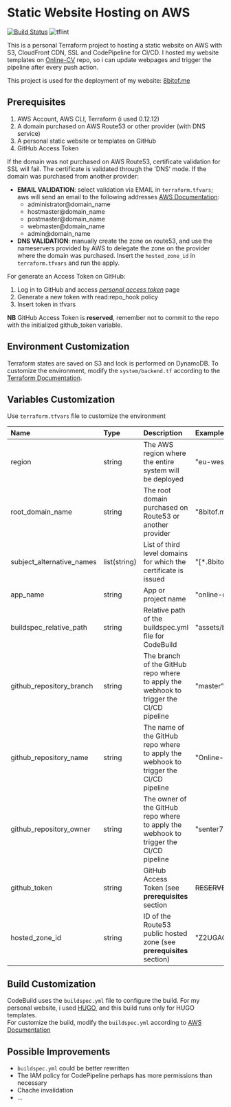 Static Website Hosting on AWS
=============================

[![Build Status](https://travis-ci.com/senter7/Terraform-Online-Static-Website.svg?branch=master)](https://travis-ci.com/senter7/Terraform-Online-Static-Website)
![tflint](https://github.com/senter7/Terraform-Online-Static-Website/workflows/tflint/badge.svg?branch=master)


This is a personal Terraform project to hosting a static website on AWS
with S3, CloudFront CDN, SSL and CodePipeline for CI/CD.
I hosted my website templates on [Online-CV](https://github.com/senter7/Online-CV) repo, so i can update webpages and trigger the pipeline after every push action.

This project is used for the deployment of my website: [8bitof.me](https://www.8bitof.me)


Prerequisites
-------------

1. AWS Account, AWS CLI, Terraform (i used 0.12.12)
2. A domain purchased on AWS Route53 or other provider (with DNS service)
3. A personal static website or templates on GitHub
4. GitHub Access Token

If the domain was not purchased on AWS Route53, certificate validation for SSL will fail.
The certificate is validated through the 'DNS' mode. If the domain was purchased from another provider:
- **EMAIL VALIDATION**: select validation via EMAIL in `terraform.tfvars`; aws will send an email to the following addresses [AWS Documentation](https://docs.aws.amazon.com/acm/latest/userguide/setup-email.html):
  - administrator@domain_name
  - hostmaster@domain_name
  - postmaster@domain_name
  - webmaster@domain_name
  - admin@domain_name
- **DNS VALIDATION**: manually create the zone on route53, and use the nameservers provided by AWS to delegate the zone on the provider where the domain was purchased.
Insert the `hosted_zone_id` in `terraform.tfvars` and run the apply.

For generate an Access Token on GitHub:
1. Log in to GitHub and access [*personal access token*](https://github.com/settings/tokens) page
2. Generate a new token with read:repo_hook policy
3. Insert token in tfvars

**NB**
GitHub Access Token is **reserved**, remember not to commit to the repo with the initialized github_token variable.

Environment Customization
-------------------------
Terraform states are saved on S3 and lock is performed on DynamoDB. To customize the environment, modify the `system/backend.tf` according to the [Terraform Documentation](https://www.terraform.io/docs/backends/types/s3.html).

Variables Customization
-----------------------
Use `terraform.tfvars` file to customize the environment

| Name | Type | Description | Example |
|:-----|:-----|:------------|:--------|
|region|string|The AWS region where the entire system will be deployed|"eu-west-1"|
|root_domain_name|string|The root domain purchased on Route53 or another provider|"8bitof.me"|
|subject_alternative_names|list(string)|List of third level domains for which the certificate is issued|"\[*.8bitof.me]"|
|app_name|string|App or project name|"online-cv"|
|buildspec_relative_path|string|Relative path of the buildspec.yml file for CodeBuild|"assets/buildspec.yml"|
|github_repository_branch|string|The branch of the GitHub repo where to apply the webhook to trigger the CI/CD pipeline|"master"|
|github_repository_name|string|The name of the GitHub repo where to apply the webhook to trigger the CI/CD pipeline|"Online-CV"|
|github_repository_owner|string|The owner of the GitHub repo where to apply the webhook to trigger the CI/CD pipeline|"senter7"|
|github_token|string|GitHub Access Token (see **prerequisites** section|~~RESERVED~~|
|hosted_zone_id|string|ID of the Route53 public hosted zone (see **prerequisites** section)|"Z2UGAOGM1DPCYV"|

Build Customization
-------------------
CodeBuild uses the `buildspec.yml` file to configure the build. For my personal website, i used
[HUGO](https://gohugo.io), and this build runs only for HUGO templates.  
For customize the build, modify the `buildspec.yml` according to [AWS Documentation](https://docs.aws.amazon.com/codebuild/latest/userguide/build-spec-ref.html#build-spec-ref-example)

Possible Improvements
---------------------
- `buildspec.yml` could be better rewritten
- The IAM policy for CodePipeline perhaps has more permissions than necessary
- Chache invalidation
- ...